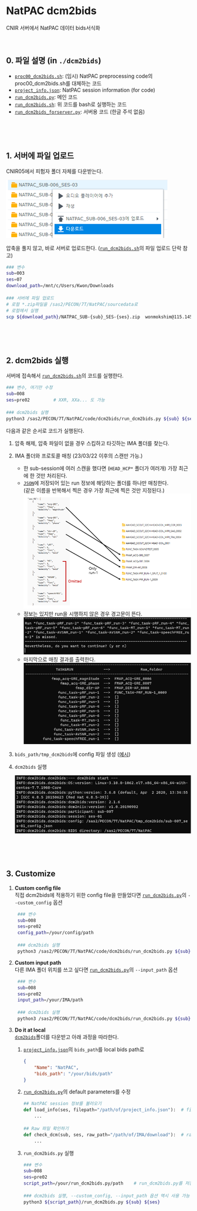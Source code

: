 # NatPAC dcm2bids
CNIR 서버에서 NatPAC 데이터 bids서식화 
<br/>
<br/>
<br/>

## 0. 파일 설명 (in `./dcm2bids`)
- [`proc00_dcm2bids.sh`](./proc00_dcm2bids.sh): (임시) NatPAC preprocessing code의 proc00_dcm2bids.sh를 대체하는 코드
- [`project_info.json`](./dcm2bids/project_info.json): NatPAC session information (for code)
- [`run_dcm2bids.py`](./dcm2bids/run_dcm2bids.py): 메인 코드
- [`run_dcm2bids.sh`](./dcm2bids/run_dcm2bids.sh): 위 코드를 bash로 실행하는 코드
- [`run_dcm2bids_forserver.py`](./dcm2bids/run_dcm2bids_forserver.py): 서버용 코드 (한글 주석 없음)
<br/> 
<br/>
<br/>

## 1. 서버에 파일 업로드
CNIR05에서 피험자 폴더 자체를 다운받는다.


![download](./img/download.png)
<br/>

압축을 풀지 않고, 바로 서버로 업로드한다. ([`run_dcm2bids.sh`](./dcm2bids/run_dcm2bids.sh)의 파일 업로드 단락 참고)
```bash
### 변수
sub=003
ses=07
download_path=/mnt/c/Users/Kwon/Downloads

### 서버에 파일 업로드
# 로컬 *.zip파일을 /sas2/PECON/7T/NatPAC/sourcedata로
# 로컬에서 실행
scp ${download_path}/NATPAC_SUB-{sub}_SES-{ses}.zip  wonmokshim@115.145.185.185:/sas2/PECON/7T/NatPAC/sourcedata/
```
<br/>
<br/>
<br/>

## 2. dcm2bids 실행
서버에 접속해서 [`run_dcm2bids.sh`](./dcm2bids/run_dcm2bids.sh)의 코드를 실행한다.
```bash
### 변수, 여기만 수정
sub=008
ses=pre02         # XXR, XXa... 도 가능

### dcm2bids 실행
python3 /sas2/PECON/7T/NatPAC/code/dcm2bids/run_dcm2bids.py ${sub} ${ses}
```

다음과 같은 순서로 코드가 실행된다.
1. 압축 해제, 압축 파일이 없을 경우 스킵하고 타깃하는 IMA 폴더를 찾는다.
2. IMA 폴더와 프로토콜 매칭 (23/03/22 이후의 스캔만 가능.)
    - 한 sub-session에 여러 스캔을 했다면 (`HEAD_HCP*` 폴더가 여러개) 가장 최근에 한 것만 처리된다.
    - [`JSON`](./dcm2bids/project_info.json)에 저장되어 있는 run 정보에 해당하는 폴더를 하나만 매칭한다.\
     (같은 이름을 반복해서 찍은 경우 가장 최근에 찍은 것만 지정된다.)\
    ![matching](./img/matching.png)
    - 정보는 있지만 run을 시행하지 않은 경우 경고문이 뜬다.\
    ![omitted](./img/omit.png)
    - 마지막으로 매칭 결과를 출력한다.\
    ![matching_results](./img/match_results.png)
3. `bids_path/tmp_dcm2bids`에 config 파일 생성 ([예시](./sub-007_ses-01_config.json))
4. `dcm2bids` 실행


    ![dcm2bids](./img/dcm2bids.png)

<br/>
<br/>
<br/>

## 3. Customize
1. **Custom config file**\
   직접 dcm2bids에 적용하기 위한 config file을 만들었다면 [`run_dcm2bids.py`](./dcm2bids/run_dcm2bids.py)의 `--custom_config` 옵션
   ```bash
    ### 변수
    sub=008
    ses=pre02         
    config_path=/your/config/path 

    ### dcm2bids 실행
    python3 /sas2/PECON/7T/NatPAC/code/dcm2bids/run_dcm2bids.py ${sub} ${ses} --custom_config ${config_path}
    ```

2. **Custom input path**\
    다른 IMA 폴더 위치를 쓰고 싶다면 [`run_dcm2bids.py`](./dcm2bids/run_dcm2bids.py)의 `--input_path` 옵션
   ```bash
    ### 변수
    sub=008
    ses=pre02         
    input_path=/your/IMA/path 

    ### dcm2bids 실행
    python3 /sas2/PECON/7T/NatPAC/code/dcm2bids/run_dcm2bids.py ${sub} ${ses} --input_path ${input_path}
    ```    
3. **Do it at local**\
   [`dcm2bids`](./dcm2bids)폴더를 다운받고 아래 과정을 따라한다.
   1. [`project_info.json`](./dcm2bids/project_info.json)의 `bids_path`를 local bids path로
        ```json
        {
            "Name": "NatPAC",
            "bids_path": "/your/bids/path"   
        }
        ```       
   2. [`run_dcm2bids.py`](./dcm2bids/run_dcm2bids.py)의 default parameters를 수정 
        ```python
        ## NatPAC session 정보를 불러오기 
        def load_info(ses, filepath="/path/of/project_info.json"):  # filepath를 project_info.json 경로로
            ...

        ## Raw 파일 확인하기
        def check_dcm(sub, ses, raw_path="/path/of/IMA/download"):  # raw_path를 다운로드 폴더로
            ...
        ``` 
    3. `run_dcm2bids.py` 실행
        ```bash
        ### 변수
        sub=008
        ses=pre02        
        script_path=/your/run_dcm2bids.py/path    # run_dcm2bids.py를 저장한 path

        ### dcm2bids 실행, --custom_config, --input_path 옵션 역시 사용 가능
        python3 ${script_path}/run_dcm2bids.py ${sub} ${ses}
        ```
